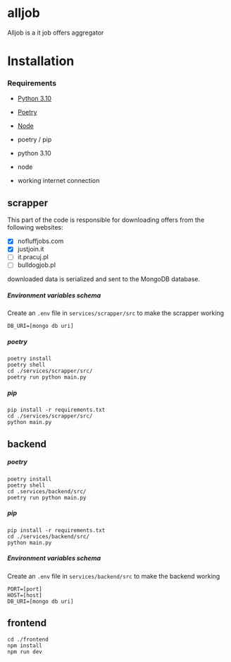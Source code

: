 
# alljob
Alljob is a it job offers aggregator

# Installation

### Requirements
- [Python 3.10](https://www.python.org/downloads/release/python-31011/)
- [Poetry](https://github.com/python-poetry/poetry)
- [Node](https://github.com/nodejs/node)

- poetry / pip
- python 3.10
- node
- working internet connection



## scrapper

This part of the code is responsible for downloading offers from the following websites:

 - [x] nofluffjobs.com
 - [x] justjoin.it
 - [ ] it.pracuj.pl
 - [ ] bulldogjob.pl
 
downloaded data is serialized and sent to the MongoDB database.

##### Environment variables schema
Create an `.env` file in `services/scrapper/src` to make the scrapper working

```
DB_URI=[mongo db uri]
```

##### poetry
```
poetry install
poetry shell
cd ./services/scrapper/src/
poetry run python main.py
```

##### pip
```
pip install -r requirements.txt
cd ./services/scrapper/src/
python main.py
```

## backend

##### poetry
```
poetry install
poetry shell
cd .services/backend/src/
poetry run python main.py
```

##### pip
```
pip install -r requirements.txt
cd ./services/backend/src/
python main.py
```

  

##### Environment variables schema

Create an `.env` file in `services/backend/src` to make the backend working

```
PORT=[port]
HOST=[host]
DB_URI=[mongo db uri]
```

## frontend

```
cd ./frontend
npm install
npm run dev
```
